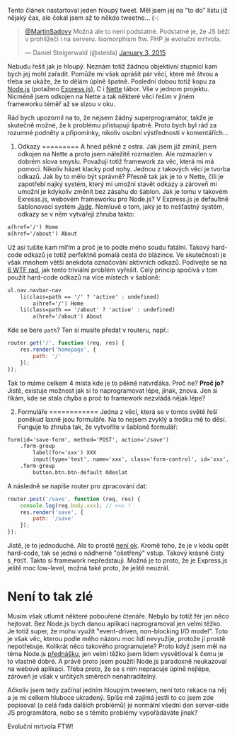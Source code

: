 Tento článek nastartoval jeden hloupý tweet. Měl jsem jej na "to do" listu již nějaký čas, ale čekal jsem až to někdo tweetne... (-:

<blockquote class="twitter-tweet" lang="en"><p><a href="https://twitter.com/MartinSadovy">@MartinSadovy</a> Možná ale to není podstatné. Podstatné je, že JS běží v prohlížeči i na serveru. Isomorphism ftw. PHP je evoluční mrtvola.</p>&mdash; Daniel Steigerwald (@steida) <a href="https://twitter.com/steida/status/551431843560824832">January 3, 2015</a></blockquote>
<script async src="//platform.twitter.com/widgets.js" charset="utf-8"></script>

Nebudu řešit jak je hloupý. Neznám totiž žádnou objektivní stupnici kam bych jej mohl zařadit. Pomůže mi však oprášit pár věcí, které mě štvou a třeba se ukáže, že to dělám úplně špatně. Poslední dobou totiž kopu za [Node.js](http://nodejs.org/) (potažmo [Express.js](http://expressjs.com/)), C i [Nette](http://nette.org/) tábor. Vše v jednom projektu. Nicméně jsem odkojen na Nette a tak některé věci řeším v jiném frameworku téměř až se slzou v oku.

Rád bych upozornil na to, že nejsem žádný superprogramátor, takže je skutečně možné, že k problému přistupuji špatně. Proto bych byl rád za rozumné podněty a připomínky, nikoliv osobní výstřednosti v komentářích...

1. Odkazy
=========
A hned pěkně z ostra. Jak jsem již zmínil, jsem odkojen na Nette a proto jsem náležitě rozmazlen. Ale rozmazlen v dobrém slova smyslu. Považuji totiž framework za věc, která mi má pomoci. Nikoliv házet klacky pod nohy. Jednou z takových věcí je tvorba odkazů. Jak by to mělo být správně? Přesně tak jak je to v Nette, čili je zapotřebí najký systém, který mi umožní stavět odkazy a zároveň mi umožní je kdykoliv změnit bez zásahu do šablon. Jak je tomu v takovém Exresss.js, webovém frameworku pro Node.js? V Express.js je defaultně šablonovací systém [Jade](http://jade-lang.com/). Nemluvě o tom, jaký je to nešťastný systém, odkazy se v něm vytvářejí zhruba takto:

```html
a(href='/') Home
a(href='/about') About
```

Už asi tušíte kam mířím a proč je to podle mého soudu fatální. Takový hard-code odkazů je totiž perfektně pomalá cesta do blázince. Ve skutečnosti je však mnohem větší anekdota označování aktivních odkazů. Podívejte se na [6 WTF rad](http://stackoverflow.com/questions/10713923/node-js-jade-express-how-can-i-create-a-navigation-that-will-set-class-acti), jak tento triviální problém vyřešit. Celý princip spočívá v tom použít hard-code odkazů na více místech v šabloně:

```html
ul.nav.navbar-nav
	li(class=path == '/' ? 'active' : undefined)
		a(href='/') Home
	li(class=path == '/about' ? 'active' : undefined)
		a(href='/about') About
```

Kde se bere `path`? Ten si musíte předat v routeru, např.:

```js
router.get('/', function (req, res) {
	res.render('homepage', {
		path: '/'
	});
});
```

Tak to máme celkem 4 místa kde je to pěkně natvrďáka. Proč ne? **Proč jo?** Jistě, existuje možnost jak si to naprogramovat lépe, jinak, znova. Jen si říkám, kde se stala chyba a proč to framework nezvládá nějak lépe?

2. Formuláře
============
Jedna z věcí, která se v tomto světě řeší poněkud laxně jsou formuláře. Na to nejsem zvyklý a trošku mě to děsí. Funguje to zhruba tak, že vytvoříte v šabloně formulář:

```html
form(id='save-form', method='POST', action='/save')
	.form-group
		label(for='xxx') XXX
		input(type='text', name='xxx', class='form-control', id='xxx', placeholder='xxx', required)
	.form-group
		button.btn.btn-default Odeslat
```

A následně se napíše router pro zpracování dat:

```js
router.post('/save', function (req, res) {
	console.log(req.body.xxx); // <<< !
	res.render('save', {
		path: '/save'
	});
});
```

Jistě, je to jednoduché. Ale to prostě [není ok](http://stackoverflow.com/questions/19030220/is-it-ok-to-work-directly-on-the-data-in-req-body). Kromě toho, že je v kódu opět hard-code, tak se jedná o nádherně "ošetřený" vstup. Takový krásně čistý `$_POST`. Takto si framework nepředstauji. Možná je to proto, že je Express.js ještě moc low-level, možná také proto, že ještě neuzrál.

Není to tak zlé
===============
Musím však utlumit některé pobouřené čtenáře. Nebylo by totiž fér jen něco hejtovat. Bez Node.js bych danou aplikaci naprogramoval jen velmi těžko. Je totiž super, že mohu využít "event-driven, non-blocking I/O model". Toto je však věc, kterou podle mého názoru moc lidí nevyužije, protože jí prostě nepotřebuje. Kolikrát něco takového programujete? Proto když jsem měl na téma Node.js [přednášku](prednaska-na-zcu-node-js), jen velmi těžko jsem lidem vysvětloval k čemu je to vlastně dobré. A právě proto jsem použití Node.js paradoxně neukazoval na webové aplikaci. Třeba proto, že se s ním nepracuje úplně nejlépe, zároveň je však v určitých směrech nenahraditelný.

Ačkoliv jsem tedy začínal jedním hloupým tweetem, není toto rekace na něj a je mi celkem hluboce ukradený. Spíše mě zajímá jestli to co jsem zde popisoval (a celá řada dalších problémů) je normální všední den server-side JS programátora, nebo se s těmito problémy vypořádáváte jinak?

Evoluční mrtvola FTW!